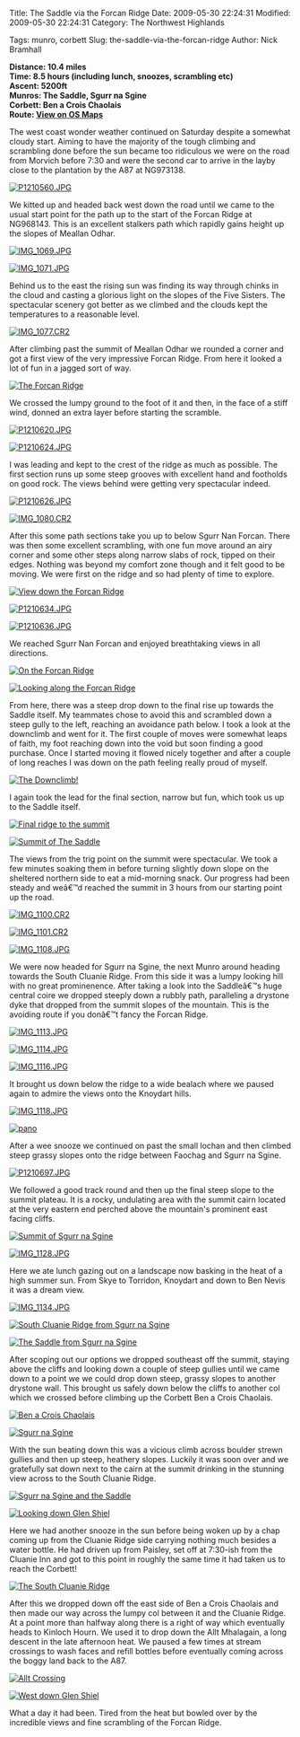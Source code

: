 Title: The Saddle via the Forcan Ridge
Date: 2009-05-30 22:24:31
Modified: 2009-05-30 22:24:31
Category: The Northwest Highlands

Tags: munro, corbett
Slug: the-saddle-via-the-forcan-ridge
Author: Nick Bramhall

**Distance: 10.4 miles  
Time: 8.5 hours (including lunch, snoozes, scrambling etc)  
Ascent: 5200ft  
Munros: The Saddle, Sgurr na Sgine  
Corbett: Ben a Crois Chaolais  
Route: [View on OS Maps](https://www.invertedworld.co.uk/hillwalking/hillwalk/322)**



The west coast wonder weather continued on Saturday despite a somewhat cloudy start. Aiming to have the majority of the tough climbing and scrambling done before the sun became too ridiculous we were on the road from Morvich before 7:30 and were the second car to arrive in the layby close to the plantation by the A87 at NG973138.

<!--more-->

[![P1210560.JPG](http://farm4.static.flickr.com/3018/3589995156_cfa3d3b0d4_b.jpg)](http://www.flickr.com/photos/53725815@N00/3589995156)



We kitted up and headed back west down the road until we came to the usual start point for the path up to the start of the Forcan Ridge at NG968143. This is an excellent stalkers path which rapidly gains height up the slopes of Meallan Odhar. 



[![IMG_1069.JPG](http://farm4.static.flickr.com/3359/3589257323_22efa56d13_b.jpg)](http://www.flickr.com/photos/53725815@N00/3589257323)



[![IMG_1071.JPG](http://farm3.static.flickr.com/2462/3590070316_0765f2101a.jpg)](http://www.flickr.com/photos/53725815@N00/3590070316)



Behind us to the east the rising sun was finding its way through chinks in the cloud and casting a glorious light on the slopes of the Five Sisters. The spectacular scenery got better as we climbed and the clouds kept the temperatures to a reasonable level.



[![IMG_1077.CR2](http://farm3.static.flickr.com/2460/3589346761_c20053e7ae_b.jpg)](http://www.flickr.com/photos/53725815@N00/3589346761)



After climbing past the summit of Meallan Odhar we rounded a corner and got a first view of the very impressive Forcan Ridge. From here it looked a lot of fun in a jagged sort of way.



[![The Forcan Ridge](http://farm3.static.flickr.com/2475/3589315297_6bf075e123_b.jpg)](http://www.flickr.com/photos/53725815@N00/3589315297)



We crossed the lumpy ground to the foot of it and then, in the face of a stiff wind, donned an extra layer before starting the scramble. 



[![P1210620.JPG](http://farm4.static.flickr.com/3326/3590189652_ffb1085254_b.jpg)](http://www.flickr.com/photos/53725815@N00/3590189652)



[![P1210624.JPG](http://farm4.static.flickr.com/3328/3589393163_29f96bb53c_b.jpg)](http://www.flickr.com/photos/53725815@N00/3589393163)



I was leading and kept to the crest of the ridge as much as possible. The first section runs up some steep grooves with excellent hand and footholds on good rock. The views behind were getting very spectacular indeed.



[![P1210626.JPG](http://farm4.static.flickr.com/3649/3589408495_462f69beac_b.jpg)](http://www.flickr.com/photos/53725815@N00/3589408495)



[![IMG_1080.CR2](http://farm3.static.flickr.com/2474/3589398791_8d6d73accb_b.jpg)](http://www.flickr.com/photos/53725815@N00/3589398791)



After this some path sections take you up to below Sgurr Nan Forcan. There was then some excellent scrambling, with one fun move around an airy corner and some other steps along narrow slabs of rock, tipped on their edges. Nothing was beyond my comfort zone though and it felt good to be moving. We were first on the ridge and so had plenty of time to explore.



[![View down the Forcan Ridge](http://farm3.static.flickr.com/2316/3590281724_144f570483_b.jpg)](http://www.flickr.com/photos/53725815@N00/3590281724)



[![P1210634.JPG](http://farm4.static.flickr.com/3393/3589428183_47b791e124_b.jpg)](http://www.flickr.com/photos/53725815@N00/3589428183)



[![P1210636.JPG](http://farm3.static.flickr.com/2463/3590244222_3072af3a0c_b.jpg)](http://www.flickr.com/photos/53725815@N00/3590244222)



We reached Sgurr Nan Forcan and enjoyed breathtaking views in all directions.



[![On the Forcan Ridge](http://farm4.static.flickr.com/3332/3589469511_d90ac0342e_b.jpg)](http://www.flickr.com/photos/53725815@N00/3589469511)



[![Looking along the Forcan Ridge](http://farm4.static.flickr.com/3370/3589491695_7b289d88cd_b.jpg)](http://www.flickr.com/photos/53725815@N00/3589491695)



 From here, there was a steep drop down to the final rise up towards the Saddle itself. My teammates chose to avoid this and scrambled down a steep gully to the left, reaching an avoidance path below. I took a look at the downclimb and went for it. The first couple of moves were somewhat leaps of faith, my foot reaching down into the void but soon finding a good purchase. Once I started moving it flowed nicely together and after a couple of long reaches I was down on the path feeling really proud of myself. 



[![The Downclimb!](http://farm4.static.flickr.com/3591/3590309118_6c6d645326_b.jpg)](http://www.flickr.com/photos/53725815@N00/3590309118)



I again took the lead for the final section, narrow but fun, which took us up to the Saddle itself.



[![Final ridge to the summit](http://farm4.static.flickr.com/3388/3589529803_9cf255a8b7_b.jpg)](http://www.flickr.com/photos/53725815@N00/3589529803)



[![Summit of The Saddle](http://farm4.static.flickr.com/3338/3590347706_de5c5cb083_b.jpg)](http://www.flickr.com/photos/53725815@N00/3590347706)



The views from the trig point on the summit were spectacular. We took a few minutes soaking them in before turning slightly down slope on the sheltered northern side to eat a mid-morning snack. Our progress had been steady and weâ€™d reached the summit in 3 hours from our starting point up the road.



[![IMG_1100.CR2](http://farm4.static.flickr.com/3660/3590481706_39b4811735_b.jpg)](http://www.flickr.com/photos/53725815@N00/3590481706)



[![IMG_1101.CR2](http://farm4.static.flickr.com/3338/3589680453_59a6708e5c_b.jpg)](http://www.flickr.com/photos/53725815@N00/3589680453)



[![IMG_1108.JPG](http://farm4.static.flickr.com/3416/3589700973_ace4e2fbfd_b.jpg)](http://www.flickr.com/photos/53725815@N00/3589700973)



We were now headed for Sgurr na Sgine, the next Munro around heading towards the South Cluanie Ridge. From this side it was a lumpy looking hill with no great prominenence. After taking a look into the Saddleâ€™s huge central coire we dropped steeply down a rubbly path, paralleling a drystone dyke that dropped from the summit slopes of the mountain. This is the avoiding route if you donâ€™t fancy the Forcan Ridge. 



[![IMG_1113.JPG](http://farm4.static.flickr.com/3398/3590529120_d932d1fb6d_b.jpg)](http://www.flickr.com/photos/53725815@N00/3590529120)



[![IMG_1114.JPG](http://farm4.static.flickr.com/3377/3589727863_7460a04099_b.jpg)](http://www.flickr.com/photos/53725815@N00/3589727863)



[![IMG_1116.JPG](http://farm4.static.flickr.com/3562/3589743401_c769d2fe1a_b.jpg)](http://www.flickr.com/photos/53725815@N00/3589743401)



It brought us down below the ridge to a wide bealach where we paused again to admire the views onto the Knoydart hills. 



[![IMG_1118.JPG](http://farm3.static.flickr.com/2425/3590569718_ba610cfdaf_b.jpg)](http://www.flickr.com/photos/53725815@N00/3590569718)



[![pano](http://farm3.static.flickr.com/2392/3589774547_bab9a3563b_b.jpg)](http://www.flickr.com/photos/53725815@N00/3589774547)



After a wee snooze we continued on past the small lochan and then climbed steep grassy slopes onto the ridge between Faochag and Sgurr na Sgine. 



[![P1210697.JPG](http://farm4.static.flickr.com/3312/3590644926_3bf57d315f_b.jpg)](http://www.flickr.com/photos/53725815@N00/3590644926)



We followed a good track round and then up the final steep slope to the summit plateau. It is a rocky, undulating area with the summit cairn located at the very eastern end perched above the mountain's prominent east facing cliffs.



[![Summit of Sgurr na Sgine](http://farm4.static.flickr.com/3359/3590680208_9a8d7101c4_b.jpg)](http://www.flickr.com/photos/53725815@N00/3590680208)



[![IMG_1128.JPG](http://farm3.static.flickr.com/2436/3589884211_42549b2dca_b.jpg)](http://www.flickr.com/photos/53725815@N00/3589884211)



Here we ate lunch gazing out on a landscape now basking in the heat of a high summer sun. From Skye to Torridon, Knoydart and down to Ben Nevis it was a dream view.



[![IMG_1134.JPG](http://farm4.static.flickr.com/3344/3589910731_c40358403c_b.jpg)](http://www.flickr.com/photos/53725815@N00/3589910731)



[![South Cluanie Ridge from Sgurr na Sgine](http://farm4.static.flickr.com/3606/3590740778_8f8c685520_b.jpg)](http://www.flickr.com/photos/53725815@N00/3590740778)



[![The Saddle from Sgurr na Sgine](http://farm3.static.flickr.com/2479/3589945849_24d01a22f1_b.jpg)](http://www.flickr.com/photos/53725815@N00/3589945849)



After scoping out our options we dropped southeast off the summit, staying above the cliffs and looking down a couple of steep gullies until we came down to a point we we could drop down steep, grassy slopes to another drystone wall. This brought us safely down below the cliffs to another col which we crossed before climbing up the Corbett Ben a Crois Chaolais.



[![Ben a Crois Chaolais](http://farm4.static.flickr.com/3630/3589957919_0fe7a822b5_b.jpg)](http://www.flickr.com/photos/53725815@N00/3589957919)



[![Sgurr na Sgine](http://farm4.static.flickr.com/3637/3589969353_dd0a50e78b_b.jpg)](http://www.flickr.com/photos/53725815@N00/3589969353)



With the sun beating down this was a vicious climb across boulder strewn gullies and then up steep, heathery slopes. Luckily it was soon over and we gratefully sat down next to the cairn at the summit drinking in the stunning view across to the South Cluanie Ridge. 



[![Sgurr na Sgine and the Saddle](http://farm3.static.flickr.com/2435/3589996765_fa1a395ee8_b.jpg)](http://www.flickr.com/photos/53725815@N00/3589996765)



[![Looking down Glen Shiel](http://farm3.static.flickr.com/2453/3590828870_bcc307581e_b.jpg)](http://www.flickr.com/photos/53725815@N00/3590828870)



Here we had another snooze in the sun before being woken up by a chap coming up from the Cluanie Ridge side carrying nothing much besides a water bottle. He had driven up from Paisley, set off at 7:30-ish from the Cluanie Inn and got to this point in roughly the same time it had taken us to reach the Corbett!



[![The South Cluanie Ridge](http://farm3.static.flickr.com/2456/3584178935_391670d8b1_b.jpg)](http://www.flickr.com/photos/black_friction/3584178935/)



After this we dropped down off the east side of Ben a Crois Chaolais and then made our way across the lumpy col between it and the Cluanie Ridge. At a point more than halfway along there is a right of way which eventually heads to Kinloch Hourn. We used it to drop down the Allt Mhalagain, a long descent in the late afternoon heat. We paused a few times at stream crossings to wash faces and refill bottles before eventually coming across the boggy land back to the A87.



[![Allt Crossing](http://farm4.static.flickr.com/3392/3590033129_58c6158753_b.jpg)](http://www.flickr.com/photos/53725815@N00/3590033129)



[![West down Glen Shiel](http://farm4.static.flickr.com/3388/3590071623_7c2ab4fe71_b.jpg)](http://www.flickr.com/photos/53725815@N00/3590071623)



What a day it had been. Tired from the heat but bowled over by the incredible views and fine scrambling of the Forcan Ridge.
